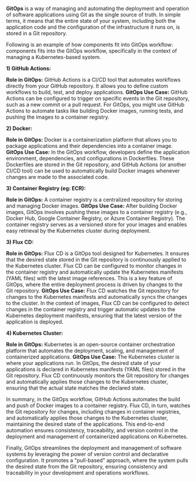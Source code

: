 **GitOps** is a way of managing and automating the deployment and operation of software applications using Git as the single source of truth. In simple terms, it means that the entire state of your system, including both the application code and the configuration of the infrastructure it runs on, is stored in a Git repository.

Following is an example of how components fit into GitOps workflow:
components fits into the GitOps workflow, specifically in the context of managing a Kubernetes-based system.

**1) GitHub Actions:**

**Role in GitOps:** GitHub Actions is a CI/CD tool that automates workflows directly from your GitHub repository. It allows you to define custom workflows to build, test, and deploy applications.
**GitOps Use Case:** GitHub Actions can be configured to trigger on specific events in the Git repository, such as a new commit or a pull request. For GitOps, you might use GitHub Actions to automate tasks like building Docker images, running tests, and pushing the images to a container registry.

**2) Docker:**

**Role in GitOps:** Docker is a containerization platform that allows you to package applications and their dependencies into a container image.
**GitOps Use Case:** In the GitOps workflow, developers define the application environment, dependencies, and configurations in Dockerfiles. These Dockerfiles are stored in the Git repository, and GitHub Actions (or another CI/CD tool) can be used to automatically build Docker images whenever changes are made to the associated code.

**3) Container Registry (eg: ECR):**

**Role in GitOps:** A container registry is a centralized repository for storing and managing Docker images.
**GitOps Use Case:** After building Docker images, GitOps involves pushing these images to a container registry (e.g., Docker Hub, Google Container Registry, or Azure Container Registry). The container registry serves as a versioned store for your images and enables easy retrieval by the Kubernetes cluster during deployment.

**3) Flux CD:**

**Role in GitOps:** Flux CD is a GitOps tool designed for Kubernetes. It ensures that the desired state stored in the Git repository is continuously applied to the Kubernetes cluster. Flux CD can be configured to monitor changes in the container registry and automatically update the Kubernetes manifests (YAML files) with the latest image references. This is a key feature of GitOps, where the entire deployment process is driven by changes to the Git repository.
**GitOps Use Case:** Flux CD watches the Git repository for changes to the Kubernetes manifests and automatically syncs the changes to the cluster. In the context of images, Flux CD can be configured to detect changes in the container registry and trigger automatic updates to the Kubernetes deployment manifests, ensuring that the latest version of the application is deployed.

**4) Kubernetes Cluster:**

**Role in GitOps:** Kubernetes is an open-source container orchestration platform that automates the deployment, scaling, and management of containerized applications.
**GitOps Use Case:** The Kubernetes cluster is where your applications run. In GitOps, the desired state of your applications is declared in Kubernetes manifests (YAML files) stored in the Git repository. Flux CD continuously monitors the Git repository for changes and automatically applies those changes to the Kubernetes cluster, ensuring that the actual state matches the declared state.

In summary, in the GitOps workflow, GitHub Actions automates the build and push of Docker images to a container registry. Flux CD, in turn, watches the Git repository for changes, including changes in container registries, and automatically applies those changes to the Kubernetes cluster, maintaining the desired state of the applications. This end-to-end automation ensures consistency, traceability, and version control in the deployment and management of containerized applications on Kubernetes.

Finally, GitOps streamlines the deployment and management of software systems by leveraging the power of version control and declarative configuration. It promotes a "pull-based" approach, where the system pulls the desired state from the Git repository, ensuring consistency and traceability in your development and operations workflows.
